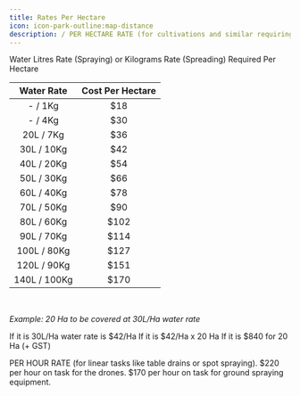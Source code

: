 ```yaml
---
title: Rates Per Hectare
icon: icon-park-outline:map-distance
description: / PER HECTARE RATE (for cultivations and similar requiring broadcast spray or spreading coverage)
---
```


Water Litres Rate (Spraying) or Kilograms Rate (Spreading) Required Per Hectare

| Water Rate   | Cost Per Hectare |
|:------------:|:----------------:|
| - / 1Kg      | $18              |
| - / 4Kg      | $30              | 
| 20L / 7Kg    | $36              |
| 30L / 10Kg   | $42              |
| 40L / 20Kg   | $54              |
| 50L / 30Kg   | $66              |
| 60L / 40Kg   | $78              |
| 70L / 50Kg   | $90              |
| 80L / 60Kg   | $102             |
| 90L / 70Kg   | $114             |
| 100L / 80Kg  | $127             |
| 120L / 90Kg  | $151             |
| 140L / 100Kg | $170             |
​

*Example:  20 Ha to be covered at 30L/Ha water rate*

If it is 30L/Ha water rate is $42/Ha
If it is $42/Ha x 20 Ha
If it is $840 for 20 Ha (+ GST)

PER HOUR RATE (for linear tasks like table drains or spot spraying).
$220 per hour on task for the drones.
$170 per hour on task for ground spraying equipment.